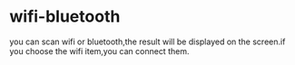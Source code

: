 # wifi-bluetooth
you can scan wifi or bluetooth,the result will be displayed on the screen.if you choose the wifi item,you can connect them.
